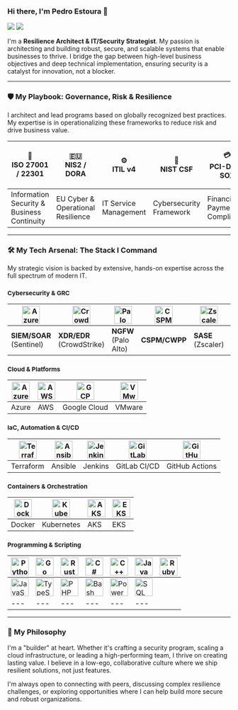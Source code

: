 ### Hi there, I'm **Pedro Estoura** 👋

<p align="left">
<a href="https://www.linkedin.com/in/pedroestoura"><img src="https://img.shields.io/badge/-Connect_on_LinkedIn-0077B5?style=flat&logo=Linkedin&logoColor=white"/></a>
<a href="mailto:pedro.estoura@gmail.com"><img src="https://img.shields.io/badge/-Contact_Me-D14836?style=flat&logo=Gmail&logoColor=white"/></a>
</p>

I'm a **Resilience Architect & IT/Security Strategist**. My passion is architecting and building robust, secure, and scalable systems that enable businesses to thrive. I bridge the gap between high-level business objectives and deep technical implementation, ensuring security is a catalyst for innovation, not a blocker.

---

### 🛡️ My Playbook: Governance, Risk & Resilience

I architect and lead programs based on globally recognized best practices. My expertise is in operationalizing these frameworks to reduce risk and drive business value.

| <p align="center">📜<br>ISO 27001 / 22301</p> | <p align="center">🇪🇺<br>NIS2 / DORA</p> | <p align="center">⚙️<br>ITIL v4</p> | <p align="center">🎯<br>NIST CSF</p> | <p align="center">💳<br>PCI-DSS / SOX</p> | <p align="center">🚀<br>Agile / Scrum</p> |
|---|---|---|---|---|---|
| Information Security & Business Continuity | EU Cyber & Operational Resilience | IT Service Management | Cybersecurity Framework | Financial & Payment Compliance | Project Delivery |

---

### 🛠️ My Tech Arsenal: The Stack I Command

My strategic vision is backed by extensive, hands-on expertise across the full spectrum of modern IT.

<!-- Cybersecurity & GRC -->
### <small>Cybersecurity & GRC</small>
| <a href="#"><img src="https://img.icons8.com/fluency/48/microsoft-sentinel.png" height="40" alt="Azure Sentinel logo"/></a> | <a href="#"><img src="https://img.icons8.com/color/48/crowdstrike.png" height="40" alt="CrowdStrike logo"/></a> | <a href="#"><img src="https://img.icons8.com/color/48/palo-alto-networks.png" height="40" alt="Palo Alto logo"/></a> | <a href="#"><img src="https://img.icons8.com/color/48/lock-2.png" height="40" alt="CSPM icon"/></a> | <a href="https://www.zscaler.com/"><img src="https://img.icons8.com/color/48/zscaler.png" height="40" alt="Zscaler logo"/></a> | <a href="https://www.snyk.io/"><img src="https://cdn.jsdelivr.net/gh/devicons/devicon/icons/snyk/snyk-original.svg" height="40" alt="Snyk logo"/></a> |
|---|---|---|---|---|---|
| **SIEM/SOAR** (Sentinel) | **XDR/EDR** (CrowdStrike) | **NGFW** (Palo Alto) | **CSPM/CWPP** | **SASE** (Zscaler) | **DevSecOps** (Snyk) |

<!-- Cloud & Platforms -->
### <small>Cloud & Platforms</small>
| <a href="https://azure.microsoft.com/"><img src="https://cdn.jsdelivr.net/gh/devicons/devicon/icons/azure/azure-original.svg" height="40" alt="Azure logo"/></a> | <a href="https://aws.amazon.com/"><img src="https://cdn.jsdelivr.net/gh/devicons/devicon/icons/amazonwebservices/amazonwebservices-original.svg" height="40" alt="AWS logo"/></a> | <a href="https://cloud.google.com/"><img src="https://cdn.jsdelivr.net/gh/devicons/devicon/icons/googlecloud/googlecloud-original.svg" height="40" alt="GCP logo"/></a> | <a href="https://www.vmware.com/"><img src="https://cdn.jsdelivr.net/gh/devicons/devicon/icons/vmware/vmware-original.svg" height="40" alt="VMware logo"/></a> |
|---|---|---|---|
| Azure | AWS | Google Cloud | VMware |

<!-- IaC, Automation & CI/CD -->
### <small>IaC, Automation & CI/CD</small>
| <a href="https://www.terraform.io/"><img src="https://cdn.jsdelivr.net/gh/devicons/devicon/icons/terraform/terraform-original.svg" height="40" alt="Terraform logo"/></a> | <a href="https://www.ansible.com/"><img src="https://cdn.jsdelivr.net/gh/devicons/devicon/icons/ansible/ansible-original.svg" height="40" alt="Ansible logo"/></a> | <a href="https://www.jenkins.io/"><img src="https://cdn.jsdelivr.net/gh/devicons/devicon/icons/jenkins/jenkins-original.svg" height="40" alt="Jenkins logo"/></a> | <a href="https://about.gitlab.com/"><img src="https://cdn.jsdelivr.net/gh/devicons/devicon/icons/gitlab/gitlab-original.svg" height="40" alt="GitLab logo"/></a> | <a href="https://github.com/features/actions"><img src="https://cdn.jsdelivr.net/gh/devicons/devicon/icons/githubactions/githubactions-original.svg" height="40" alt="GitHub Actions logo"/></a> |
|---|---|---|---|---|
| Terraform | Ansible | Jenkins | GitLab CI/CD | GitHub Actions |

<!-- Containers & Orchestration -->
### <small>Containers & Orchestration</small>
| <a href="https://www.docker.com/"><img src="https://cdn.jsdelivr.net/gh/devicons/devicon/icons/docker/docker-original.svg" height="40" alt="Docker logo"/></a> | <a href="https://kubernetes.io/"><img src="https://cdn.jsdelivr.net/gh/devicons/devicon/icons/kubernetes/kubernetes-plain.svg" height="40" alt="Kubernetes logo"/></a> | <a href="https://azure.microsoft.com/en-us/services/kubernetes-service/"><img src="https://img.icons8.com/fluency/48/azure-kubernetes-service.png" height="40" alt="AKS logo"/></a> | <a href="https://aws.amazon.com/eks/"><img src="https://img.icons8.com/color/48/amazon-eks.png" height="40" alt="EKS logo"/></a> |
|---|---|---|---|
| Docker | Kubernetes | AKS | EKS |

<!-- Programming & Scripting -->
### <small>Programming & Scripting</small>
| <a href="https://www.python.org/"><img src="https://cdn.jsdelivr.net/gh/devicons/devicon/icons/python/python-original.svg" height="40" alt="Python logo"/></a> | <a href="https://golang.org/"><img src="https://cdn.jsdelivr.net/gh/devicons/devicon/icons/go/go-original.svg" height="40" alt="Go logo"/></a> | <a href="https://www.rust-lang.org/"><img src="https://cdn.jsdelivr.net/gh/devicons/devicon/icons/rust/rust-plain.svg" height="40" alt="Rust logo"/></a> | <a href="https://en.wikipedia.org/wiki/C_Sharp_(programming_language)"><img src="https://cdn.jsdelivr.net/gh/devicons/devicon/icons/csharp/csharp-original.svg" height="40" alt="C# logo"/></a> | <a href="https://www.cplusplus.com/"><img src="https://cdn.jsdelivr.net/gh/devicons/devicon/icons/cplusplus/cplusplus-original.svg" height="40" alt="C++ logo"/></a> | <a href="https://www.java.com/"><img src="https://cdn.jsdelivr.net/gh/devicons/devicon/icons/java/java-original.svg" height="40" alt="Java logo"/></a> | <a href="https://www.ruby-lang.org/"><img src="https://cdn.jsdelivr.net/gh/devicons/devicon/icons/ruby/ruby-original.svg" height="40" alt="Ruby logo"/></a> |
|---|---|---|---|---|---|---|
| <a href="https://www.javascript.com/"><img src="https://cdn.jsdelivr.net/gh/devicons/devicon/icons/javascript/javascript-original.svg" height="40" alt="JavaScript logo"/></a> | <a href="https://www.typescriptlang.org/"><img src="https://cdn.jsdelivr.net/gh/devicons/devicon/icons/typescript/typescript-original.svg" height="40" alt="TypeScript logo"/></a> | <a href="https://www.php.net/"><img src="https://cdn.jsdelivr.net/gh/devicons/devicon/icons/php/php-original.svg" height="40" alt="PHP logo"/></a> | <a href="https://www.gnu.org/software/bash/"><img src="https://cdn.jsdelivr.net/gh/devicons/devicon/icons/bash/bash-original.svg" height="40" alt="Bash logo"/></a> | <a href="https://learn.microsoft.com/en-us/powershell/"><img src="https://cdn.jsdelivr.net/gh/devicons/devicon/icons/powershell/powershell-original.svg" height="40" alt="PowerShell logo"/></a> | <a href="#"><img src="https://img.icons8.com/color/48/sql.png" height="40" alt="SQL logo"/></a> |
|---|---|---|---|---|---|

---

### 🚀 My Philosophy
I'm a "builder" at heart. Whether it's crafting a security program, scaling a cloud infrastructure, or leading a high-performing team, I thrive on creating lasting value. I believe in a low-ego, collaborative culture where we ship resilient solutions, not just features.

I'm always open to connecting with peers, discussing complex resilience challenges, or exploring opportunities where I can help build more secure and robust organizations.
